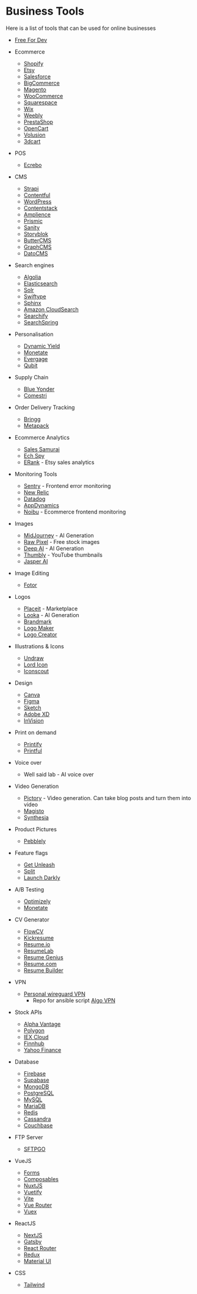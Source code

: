 # Business Tools

Here is a list of tools that can be used for online businesses

- [Free For Dev](https://free-for.dev/#/)
- Ecommerce
    - [Shopify](https://www.shopify.co.uk/)
    - [Etsy](https://www.etsy.com/uk/)
    - [Salesforce](https://www.salesforce.com/uk/)
    - [BigCommerce](https://www.bigcommerce.co.uk/)
    - [Magento](https://magento.com/)
    - [WooCommerce](https://woocommerce.com/)
    - [Squarespace](https://www.squarespace.com/)
    - [Wix](https://www.wix.com/)
    - [Weebly](https://www.weebly.com/uk)
    - [PrestaShop](https://www.prestashop.com/en)
    - [OpenCart](https://www.opencart.com/)
    - [Volusion](https://www.volusion.com/)
    - [3dcart](https://www.3dcart.com/)
- POS
    - [Ecrebo](https://www.ecrebo.com/)
- CMS
    - [Strapi](https://strapi.io/)
    - [Contentful](https://www.contentful.com/)
    - [WordPress](https://wordpress.com/)
    - [Contentstack](https://www.contentstack.com/)
    - [Amplience](https://amplience.com/)
    - [Prismic](https://prismic.io/)
    - [Sanity](https://www.sanity.io/)
    - [Storyblok](https://www.storyblok.com/)
    - [ButterCMS](https://buttercms.com/)
    - [GraphCMS](https://graphcms.com/)
    - [DatoCMS](https://www.datocms.com/)
- Search engines
    - [Algolia](https://www.algolia.com/)
    - [Elasticsearch](https://www.elastic.co/)
    - [Solr](https://lucene.apache.org/solr/)
    - [Swiftype](https://swiftype.com/)
    - [Sphinx](http://www.sphinxsearch.com/)
    - [Amazon CloudSearch](https://aws.amazon.com/cloudsearch/)
    - [Searchify](https://www.searchify.com/)
    - [SearchSpring](https://searchspring.com/)
- Personalisation
    - [Dynamic Yield](https://www.dynamicyield.com/)
    - [Monetate](https://www.monetate.com/)
    - [Evergage](https://www.evergage.com/)
    - [Qubit](https://www.qubit.com/)
- Supply Chain
    - [Blue Yonder](https://blueyonder.com/)
    - [Comestri](https://www.comestri.com/)
- Order Delivery Tracking
    - [Bringg](https://www.bringg.com/)
    - [Metapack](https://www.metapack.com)
- Ecommerce Analytics
    - [Sales Samurai](https://salesamurai.io/)
    - [Ech Spy](https://echspy.com/)
    - [ERank](https://erank.com/) - Etsy sales analytics
- Monitoring Tools
    - [Sentry](https://sentry.io/) - Frontend error monitoring
    - [New Relic](https://newrelic.com/)
    - [Datadog](https://www.datadoghq.com/)
    - [AppDynamics](https://www.appdynamics.com/)
    - [Noibu](https://noibu.com/) - Ecommerce frontend monitoring
- Images
    - [MidJourney](https://midjourney.com/) - AI Generation
    - [Raw Pixel](https://www.rawpixel.com/) - Free stock images
    - [Deep AI](https://deepai.org/) - AI Generation
    - [Thumbly](https://thumbly.ai/) - YouTube thumbnails
    - [Jasper AI](https://www.jasper.ai/art)
- Image Editing
    - [Fotor](https://www.fotor.com/)
- Logos
    - [Placeit](https://placeit.net/) - Marketplace
    - [Looka](https://looka.com/) - AI Generation
    - [Brandmark](https://brandmark.io/)
    - [Logo Maker](https://www.logomaker.com/)
    - [Logo Creator](https://www.logocreator.io/)
- Illustrations & Icons
    - [Undraw](https://undraw.co/)
    - [Lord Icon](https://lordicon.com/)
    - [Iconscout](https://iconscout.com/)
- Design
    - [Canva](https://www.canva.com/en_gb/)
    - [Figma](https://www.figma.com/)
    - [Sketch](https://www.sketch.com/)
    - [Adobe XD](https://www.adobe.com/uk/products/xd.html)
    - [InVision](https://www.invisionapp.com/)
- Print on demand
    - [Printify](https://printify.com)
    - [Printful](https://www.printful.com/uk)
- Voice over
    - Well said lab - AI voice over
- Video Generation
    - [Pictory](https://pictory.ai/) - Video generation. Can take blog posts and turn them into video
    - [Magisto](https://www.magisto.com/create-videos-in-minutes)
    - [Synthesia](https://www.synthesia.io/)
- Product Pictures
    - [Pebblely](https://pebblely.com/)
- Feature flags
    - [Get Unleash](https://docs.getunleash.io/)
    - [Split](https://www.split.io/)
    - [Launch Darkly](https://launchdarkly.com/)
- A/B Testing
    - [Optimizely](https://www.optimizely.com/)
    - [Monetate](https://monetate.com/)
- CV Generator
    - [FlowCV](https://flowcv.com/)
    - [Kickresume](https://www.kickresume.com/)
    - [Resume.io](https://resume.io/)
    - [ResumeLab](https://resumelab.com/)
    - [Resume Genius](https://resumegenius.com/)
    - [Resume.com](https://www.resume.com/)
    - [Resume Builder](https://www.resume-builder.net/)
- VPN
    - [Personal wireguard VPN](https://github.com/WireGuard/)
        - Repo for ansible script [Algo VPN](https://github.com/trailofbits/algo)
- Stock APIs
    - [Alpha Vantage](https://www.alphavantage.co/)
    - [Polygon](https://polygon.io/)
    - [IEX Cloud](https://iexcloud.io/)
    - [Finnhub](https://finnhub.io/)
    - [Yahoo Finance](https://finance.yahoo.com/)

- Database
    - [Firebase](https://firebase.google.com/)
    - [Supabase](https://supabase.io/)
    - [MongoDB](https://www.mongodb.com/)
    - [PostgreSQL](https://www.postgresql.org/)
    - [MySQL](https://www.mysql.com/)
    - [MariaDB](https://mariadb.org/)
    - [Redis](https://redis.io/)
    - [Cassandra](https://cassandra.apache.org/)
    - [Couchbase](https://www.couchbase.com/)
- FTP Server
    - [SFTPGO](https://github.com/drakkan/sftpgo)
- VueJS
    - [Forms](https://vueformulate.com/)
    - [Composables](https://vueuse.org/)
    - [NuxtJS](https://nuxtjs.org/)
    - [Vuetify](https://vuetifyjs.com/en/)
    - [Vite](https://vitejs.dev/)
    - [Vue Router](https://router.vuejs.org/)
    - [Vuex](https://vuex.vuejs.org/)
- ReactJS
    - [NextJS](https://nextjs.org/)
    - [Gatsby](https://www.gatsbyjs.com/)
    - [React Router](https://reactrouter.com/)
    - [Redux](https://redux.js.org/)
    - [Material UI](https://material-ui.com/)
- CSS
    - [Tailwind](https://tailwindcss.com/)